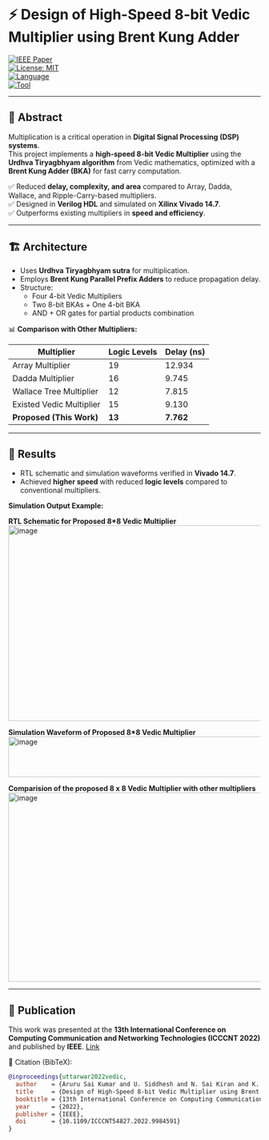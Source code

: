 # ⚡ Design of High-Speed 8-bit Vedic Multiplier using Brent Kung Adder  

[![IEEE Paper](https://img.shields.io/badge/IEEE-Published-blue)](https://ieeexplore.ieee.org/document/9984591)  
[![License: MIT](https://img.shields.io/badge/License-MIT-green.svg)](LICENSE)  
[![Language](https://img.shields.io/badge/Verilog-HDL-orange)]()  
[![Tool](https://img.shields.io/badge/Simulation-Vivado%2014.7-blue)]()  

---

## 📖 Abstract  

Multiplication is a critical operation in **Digital Signal Processing (DSP) systems**.  
This project implements a **high-speed 8-bit Vedic Multiplier** using the **Urdhva Tiryagbhyam algorithm** from Vedic mathematics, optimized with a **Brent Kung Adder (BKA)** for fast carry computation.  

✅ Reduced **delay, complexity, and area** compared to Array, Dadda, Wallace, and Ripple-Carry-based multipliers.  
✅ Designed in **Verilog HDL** and simulated on **Xilinx Vivado 14.7**.  
✅ Outperforms existing multipliers in **speed and efficiency**.  

---

## 🏗️ Architecture  

- Uses **Urdhva Tiryagbhyam sutra** for multiplication.  
- Employs **Brent Kung Parallel Prefix Adders** to reduce propagation delay.  
- Structure:  
  - Four 4-bit Vedic Multipliers  
  - Two 8-bit BKAs + One 4-bit BKA  
  - AND + OR gates for partial products combination  

📊 **Comparison with Other Multipliers:**  

| Multiplier              | Logic Levels | Delay (ns) |
|--------------------------|--------------|------------|
| Array Multiplier         | 19           | 12.934     |
| Dadda Multiplier         | 16           | 9.745      |
| Wallace Tree Multiplier  | 12           | 7.815      |
| Existed Vedic Multiplier | 15           | 9.130      |
| **Proposed (This Work)** | **13**       | **7.762**  |

---

## 🔬 Results  

- RTL schematic and simulation waveforms verified in **Vivado 14.7**.  
- Achieved **higher speed** with reduced **logic levels** compared to conventional multipliers.  

**Simulation Output Example:**  

**RTL Schematic for Proposed 8*8 Vedic Multiplier**
<img width="806" height="391" alt="image" src="https://github.com/user-attachments/assets/452ffa4f-3361-48e3-95f8-8fa85a562e87" />

**Simulation Waveform of Proposed 8*8 Vedic Multiplier**
<img width="686" height="81" alt="image" src="https://github.com/user-attachments/assets/152f09a3-2295-43ec-978d-a37f0f088d45" />

**Comparision of the proposed 8 x 8 Vedic Multiplier with other multipliers**
<img width="663" height="378" alt="image" src="https://github.com/user-attachments/assets/a8d5a4c4-79e9-4551-85e3-f13bfbcadb62" />


---

## 📄 Publication  

This work was presented at the **13th International Conference on Computing Communication and Networking Technologies (ICCCNT 2022)** and published by **IEEE**.   <a href="https://ieeexplore.ieee.org/document/9984591">Link</a>

📑 Citation (BibTeX):  

```bibtex
@inproceedings{uttarwar2022vedic,
  author    = {Aruru Sai Kumar and U. Siddhesh and N. Sai Kiran and K. Bhavitha},
  title     = {Design of High-Speed 8-bit Vedic Multiplier using Brent Kung Adders},
  booktitle = {13th International Conference on Computing Communication and Networking Technologies (ICCCNT)},
  year      = {2022},
  publisher = {IEEE},
  doi       = {10.1109/ICCCNT54827.2022.9984591}
}
